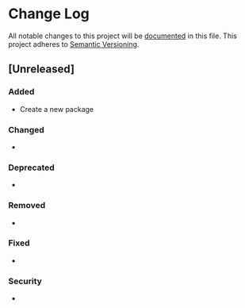 # Change Log
All notable changes to this project will be [documented](http://keepachangelog.com/) in this file.
This project adheres to [Semantic Versioning](http://semver.org/).

## [Unreleased]
### Added
- Create a new package

### Changed
- 

### Deprecated
-

### Removed
-

### Fixed
- 

### Security
-
